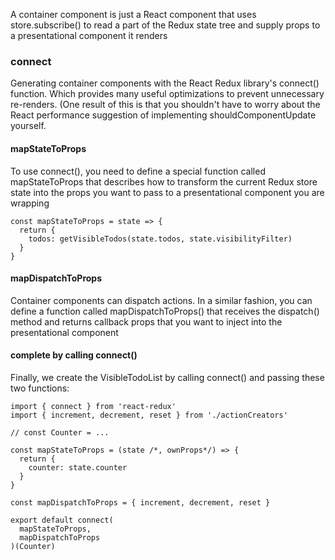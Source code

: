 A container component is just a React component that uses store.subscribe() to read a part of the Redux state tree and supply props to a presentational component it renders

### connect
Generating container components with the React Redux library's connect() function. 
Which provides many useful optimizations to prevent unnecessary re-renders. (One result of this is that you shouldn't have to worry about the React performance suggestion of implementing shouldComponentUpdate yourself.

#### mapStateToProps
To use connect(), you need to define a special function called mapStateToProps that describes how to transform the current Redux store state into the props you want to pass to a presentational component you are wrapping

```
const mapStateToProps = state => {
  return {
    todos: getVisibleTodos(state.todos, state.visibilityFilter)
  }
}
```


#### mapDispatchToProps

Container components can dispatch actions. In a similar fashion, you can define a function called mapDispatchToProps() that receives the dispatch() method and returns callback props that you want to inject into the presentational component


#### complete by calling connect()

Finally, we create the VisibleTodoList by calling connect() and passing these two functions:

```
import { connect } from 'react-redux'
import { increment, decrement, reset } from './actionCreators'

// const Counter = ...

const mapStateToProps = (state /*, ownProps*/) => {
  return {
    counter: state.counter
  }
}

const mapDispatchToProps = { increment, decrement, reset }

export default connect(
  mapStateToProps,
  mapDispatchToProps
)(Counter)
```